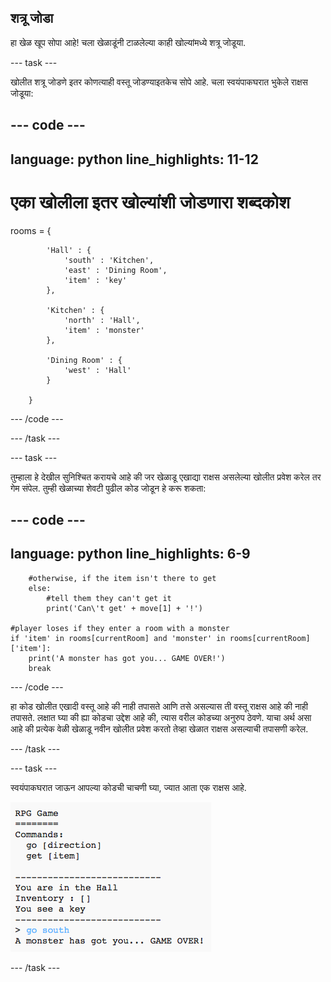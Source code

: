 ## शत्रू जोडा

हा खेळ खूप सोपा आहे! चला खेळाडूंनी टाळलेल्या काही खोल्यांमध्ये शत्रू जोडूया.

--- task ---

खोलीत शत्रू जोडणे इतर कोणत्याही वस्तू जोडण्याइतकेच सोपे आहे. चला स्वयंपाकघरात भुकेले राक्षस जोडूया:

--- code ---
---
language: python
line_highlights: 11-12
---
# एका खोलीला इतर खोल्यांशी जोडणारा शब्दकोश
rooms = {

            'Hall' : {
                'south' : 'Kitchen',
                'east' : 'Dining Room',
                'item' : 'key'
            },

            'Kitchen' : {
                'north' : 'Hall',
                'item' : 'monster'
            },

            'Dining Room' : {
                'west' : 'Hall'
            }

        }
--- /code ---

--- /task ---

--- task ---

तुम्हाला हे देखील सुनिश्चित करायचे आहे की जर खेळाडू एखाद्या राक्षस असलेल्या खोलीत प्रवेश करेल तर गेम संपेल. तुम्ही खेळाच्या शेवटी पुढील कोड जोडून हे करू शकता:

--- code ---
---
language: python
line_highlights: 6-9
---
        #otherwise, if the item isn't there to get
        else:
            #tell them they can't get it
            print('Can\'t get' + move[1] + '!')

    #player loses if they enter a room with a monster
    if 'item' in rooms[currentRoom] and 'monster' in rooms[currentRoom]['item']:
        print('A monster has got you... GAME OVER!')
        break
--- /code ---

हा कोड खोलीत एखादी वस्तू आहे की नाही तपासते आणि तसे असल्यास ती वस्तू राक्षस आहे की नाही तपासते. लक्षात घ्या की ह्या कोडचा उद्देश आहे की, त्यास वरील कोडच्या अनुरुप ठेवणे. याचा अर्थ असा आहे की प्रत्येक वेळी खेळाडू नवीन खोलीत प्रवेश करतो तेव्हा खेळात राक्षस असल्याची तपासणी करेल.

--- /task ---

--- task ---

स्वयंपाकघरात जाऊन आपल्या कोडची चाचणी घ्या, ज्यात आता एक राक्षस आहे.

![screenshot](images/rpg-monster-test.png)

--- /task ---